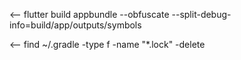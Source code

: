 <-- flutter build appbundle --obfuscate --split-debug-info=build/app/outputs/symbols

<-- find ~/.gradle -type f -name "*.lock" -delete
